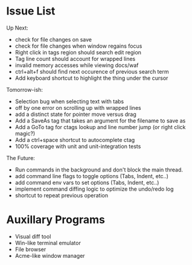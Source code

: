 # Issue List

Up Next:

* check for file changes on save
* check for file changes when window regains focus
* Right click in tags region should search edit region
* Tag line count should account for wrapped lines
* invalid memory accesses while viewing docs/waf
* ctrl+alt+f should find next occurence of previous search term
* Add keyboard shortcut to highlight the thing under the cursor

Tomorrow-ish:

* Selection bug when selecting text with tabs
* off by one error on scrolling up with wrapped lines
* add a distinct state for pointer move versus drag
* Add a SaveAs tag that takes an argument for the filename to save as
* Add a GoTo tag for ctags lookup and line number jump (or right click magic?)
* Add a ctrl+space shortcut to autocomplete ctag
* 100% coverage with unit and unit-integration tests

The Future:

* Run commands in the background and don't block the main thread.
* add command line flags to toggle options (Tabs, Indent, etc..)
* add command env vars to set options (Tabs, Indent, etc..)
* implement command diffing logic to optimize the undo/redo log
* shortcut to repeat previous operation

# Auxillary Programs

* Visual diff tool
* Win-like terminal emulator
* File browser
* Acme-like window manager

